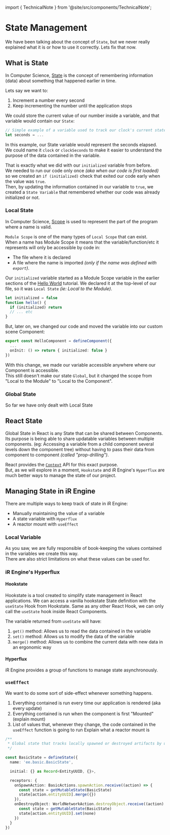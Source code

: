 
<!--
TODO:
This page should be introductory, but it has expanded too much.
Most of these explanations/concepts should be moved to the /developer/typescript/state section.
-->

import { TechnicalNote } from '@site/src/components/TechnicalNote';

# State Management
We have been talking about the concept of `State`, but we never really explained what it is or how to use it correctly. Lets fix that now.  

## What is State
In Computer Science, [State](https://en.wikipedia.org/wiki/State_(computer_science)) is the concept of remembering information (data) about something that happened earlier in time.  

Lets say we want to:
1. Increment a number every second
2. Keep incrementing the number until the application stops

We could store the current value of our number inside a variable, and that variable would contain our `State`:  
```ts
// Simple example of a variable used to track our clock's current state
let seconds = ...
```

In this example, our State variable would represent the seconds elapsed.  
We could name it `clock` or `clockSeconds` to make it easier to understand the purpose of the data contained in the variable.

That is exactly what we did with our `initialized` variable from before.  
We needed to run our code only once _(aka when our code is first loaded)_ so we created an `if (initialized)` check that exited our code early when the value was `true`.  
Then, by updating the information contained in our variable to `true`, we created a `State Variable` that remembered whether our code was already initialized or not.  

### Local State
In Computer Science, [Scope](https://en.wikipedia.org/wiki/Scope_(computer_science)) is used to represent the part of the program where a name is valid.  

`Module Scope` is one of the many types of `Local Scope` that can exist.  
When a name has Module Scope it means that the variable/function/etc it represents will only be accessible by code in:
- The file where it is declared
- A file where the name is imported _(only if the name was defined with `export`)_.  

Our `initialized` variable started as a Module Scope variable in the earlier sections of the [Hello World](../gettingStarted/hello/system) tutorial. We declared it at the top-level of our file, so it was `Local State` _(ie: Local to the Module)_.  
```ts
let initialized = false
function hello() {
  if (initialized) return
  // ... etc
}
```

But, later on, we changed our code and moved the variable into our custom scene Component:  
```ts
export const HelloComponent = defineComponent({
  ...
  onInit: () => return { initialized: false }
})
```
With this change, we made our variable accessible anywhere where our Component is accessible.  
This still doesn't make our state `Global`, but it changed the scope from "Local to the Module" to "Local to the Component".  
<!-- TODO: Does this make the variable Global? Is this definition correct? -->

### Global State
So far we have only dealt with Local State

## React State
Global State in React is any State that can be shared between Components.  
Its purpose is being able to share updatable variables between multiple components. (eg: Accessing a variable from a child component several levels down the component tree) without having to pass their data from component to component _(called "prop-drilling")_.  

React provides the [`Context`](https://react.dev/learn/passing-data-deeply-with-context) API for this exact purpose.  
But, as we will explore in a moment, `Hookstate` and iR Engine's `Hyperflux` are much better ways to manage the state of our project.  

## Managing State in iR Engine
There are multiple ways to keep track of state in iR Engine:
- Manually maintaining the value of a variable
- A state variable with `Hyperflux`
- A reactor mount with `useEffect`

### Local Variable
As you saw, we are fully responsible of book-keeping the values contained in the variables we create this way.  
There are also strict limitations on what these values can be used for.  
<!-- TODO: Describe what the limitations of module scope variables are -->

### iR Engine's Hyperflux

#### Hookstate
Hookstate is a tool created to simplify state management in React applications.
We can access a vanilla hookstate State definition with the `useState` Hook from Hookstate.
Same as any other React Hook, we can only call the `useState` hook inside React Components.

The variable returned from `useState` will have:
1. `get()` method: Allows us to read the data contained in the variable
2. `set()` method: Allows us to modify the data of the variable
3. `merge()` method: Allows us to combine the current data with new data in an ergonomic way

#### Hyperflux
iR Engine provides a group of functions to manage state asynchronously.  

### `useEffect`
We want to do some sort of side-effect whenever something happens.  
1. Everything contained is run every time our application is rendered (aka every update)
2. Everything contained is run when the component is first "Mounted" (explain mount)
3. List of values that, whenever they change, the code contained in the `useEffect` function is going to run
Explain what a reactor mount is

<TechnicalNote title="Full Solution">
</TechnicalNote>

```ts
/**
 * Global state that tracks locally spawned or destroyed artifacts by using action receptors
 */

const BasicState = defineState({
  name: 'ee.basic.BasicState',

  initial: {} as Record<EntityUUID, {}>,

  receptors: {
    onSpawnAction: BasicActions.spawnAction.receive((action) => {
      const state = getMutableState(BasicState)
      state[action.entityUUID].merge({})
    }),
    onDestroyObject: WorldNetworkAction.destroyObject.receive((action) => {
      const state = getMutableState(BasicState)
      state[action.entityUUID].set(none)
    })
  }
})

```
